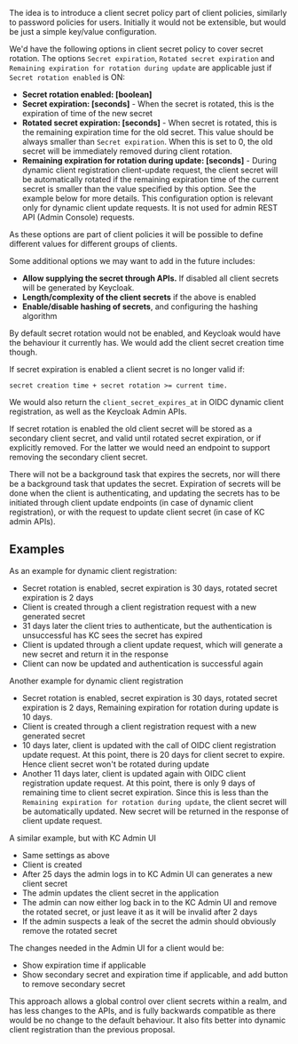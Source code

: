 The idea is to introduce a client secret policy part of client policies, similarly to password policies for users.
Initially it would not be extensible, but would be just a simple key/value configuration.

We'd have the following options in client secret policy to cover secret rotation. The options `Secret expiration`, `Rotated secret expiration` 
and `Remaining expiration for rotation during update` are applicable just if `Secret rotation enabled` is ON:

- **Secret rotation enabled: [boolean]**
- **Secret expiration: [seconds]** - When the secret is rotated, this is the expiration of time of the new secret
- **Rotated secret expiration: [seconds]** - When secret is rotated, this is the remaining expiration time for the old secret.
This value should be always smaller than `Secret expiration`. When this is set to 0, the old secret will be immediately removed
during client rotation.
- **Remaining expiration for rotation during update: [seconds]** - During dynamic client registration client-update request,
the client secret will be automatically rotated if the remaining expiration time of the current secret is smaller than the
value specified by this option. See the example below for more details. This configuration option is relevant only for dynamic client update
requests. It is not used for admin REST API (Admin Console) requests.

As these options are part of client policies it will be possible to define different values for different groups of clients.

Some additional options we may want to add in the future includes:

- **Allow supplying the secret through APIs.** If disabled all client secrets will be generated by Keycloak.
- **Length/complexity of the client secrets** if the above is enabled
- **Enable/disable hashing of secrets**, and configuring the hashing algorithm

By default secret rotation would not be enabled, and Keycloak would have the behaviour it currently has. We would add the
client secret creation time though.

If secret expiration is enabled a client secret is no longer valid if:
```
secret creation time + secret rotation >= current time.
```
We would also return the `client_secret_expires_at` in OIDC dynamic client registration, as well as the Keycloak Admin APIs.

If secret rotation is enabled the old client secret will be stored as a secondary client secret, and valid until rotated
secret expiration, or if explicitly removed. For the latter we would need an endpoint to support removing the secondary
client secret.

There will not be a background task that expires the secrets, nor will there be a background task that updates the secret.
Expiration of secrets will be done when the client is authenticating, and updating the secrets has to be initiated through client
update endpoints (in case of dynamic client registration), or with the request to update client secret (in case of KC admin APIs).

Examples
--------

As an example for dynamic client registration:

- Secret rotation is enabled, secret expiration is 30 days, rotated secret expiration is 2 days
- Client is created through a client registration request with a new generated secret
- 31 days later the client tries to authenticate, but the authentication is unsuccessful has KC sees the secret has expired
- Client is updated through a client update request, which will generate a new secret and return it in the response
- Client can now be updated and authentication is successful again

Another example for dynamic client registration

- Secret rotation is enabled, secret expiration is 30 days, rotated secret expiration is 2 days, Remaining expiration for rotation during update is 10 days.
- Client is created through a client registration request with a new generated secret
- 10 days later, client is updated with the call of OIDC client registration update request. At this point, there is 20 days for client secret to expire. Hence client secret won't be rotated during update
- Another 11 days later, client is updated again with OIDC client registration update request. At this point, there is only 9 days
of remaining time to client secret expiration. Since this is less than the `Remaining expiration for rotation during update`, the client secret will
be automatically updated. New secret will be returned in the response of client update request.

A similar example, but with KC Admin UI

- Same settings as above
- Client is created
- After 25 days the admin logs in to KC Admin UI can generates a new client secret
- The admin updates the client secret in the application
- The admin can now either log back in to the KC Admin UI and remove the rotated secret, or just leave it as it will be invalid after 2 days
- If the admin suspects a leak of the secret the admin should obviously remove the rotated secret

The changes needed in the Admin UI for a client would be:

- Show expiration time if applicable
- Show secondary secret and expiration time if applicable, and add button to remove secondary secret

This approach allows a global control over client secrets within a realm, and has less changes to the APIs, and is fully
backwards compatible as there would be no change to the default behaviour. It also fits better into dynamic client
registration than the previous proposal.
